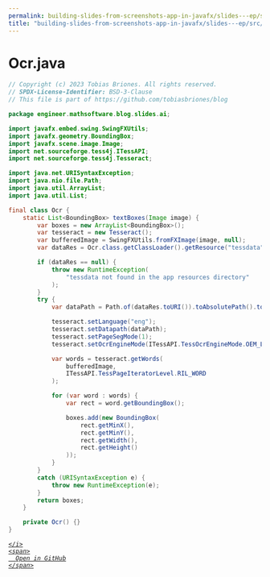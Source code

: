 ```yaml
---
permalink: building-slides-from-screenshots-app-in-javafx/slides---ep/src/main/java/engineer/mathsoftware/blog/slides/ai/Ocr.java.html
title: "building-slides-from-screenshots-app-in-javafx/slides---ep/src/main/java/engineer/mathsoftware/blog/slides/ai/Ocr.java"
---
```


# Ocr.java
```java
// Copyright (c) 2023 Tobias Briones. All rights reserved.
// SPDX-License-Identifier: BSD-3-Clause
// This file is part of https://github.com/tobiasbriones/blog

package engineer.mathsoftware.blog.slides.ai;

import javafx.embed.swing.SwingFXUtils;
import javafx.geometry.BoundingBox;
import javafx.scene.image.Image;
import net.sourceforge.tess4j.ITessAPI;
import net.sourceforge.tess4j.Tesseract;

import java.net.URISyntaxException;
import java.nio.file.Path;
import java.util.ArrayList;
import java.util.List;

final class Ocr {
    static List<BoundingBox> textBoxes(Image image) {
        var boxes = new ArrayList<BoundingBox>();
        var tesseract = new Tesseract();
        var bufferedImage = SwingFXUtils.fromFXImage(image, null);
        var dataRes = Ocr.class.getClassLoader().getResource("tessdata");

        if (dataRes == null) {
            throw new RuntimeException(
                "tessdata not found in the app resources directory"
            );
        }
        try {
            var dataPath = Path.of(dataRes.toURI()).toAbsolutePath().toString();

            tesseract.setLanguage("eng");
            tesseract.setDatapath(dataPath);
            tesseract.setPageSegMode(1);
            tesseract.setOcrEngineMode(ITessAPI.TessOcrEngineMode.OEM_LSTM_ONLY);

            var words = tesseract.getWords(
                bufferedImage,
                ITessAPI.TessPageIteratorLevel.RIL_WORD
            );

            for (var word : words) {
                var rect = word.getBoundingBox();

                boxes.add(new BoundingBox(
                    rect.getMinX(),
                    rect.getMinY(),
                    rect.getWidth(),
                    rect.getHeight()
                ));
            }
        }
        catch (URISyntaxException e) {
            throw new RuntimeException(e);
        }
        return boxes;
    }

    private Ocr() {}
}

```
<div class="social open-gh-btn my-4">
  <a class="btn btn-github" href="https://github.com/tobiasbriones/blog/tree/main/swe/dev/java/javafx/drawing/productivity/building-slides-from-screenshots-app-in-javafx/slides---ep/src/main/java/engineer/mathsoftware/blog/slides/ai/Ocr.java" target="_blank">
    <i class="fab fa-github">
      
    </i>
    <span>
      Open in GitHub
    </span>
  </a>
</div>